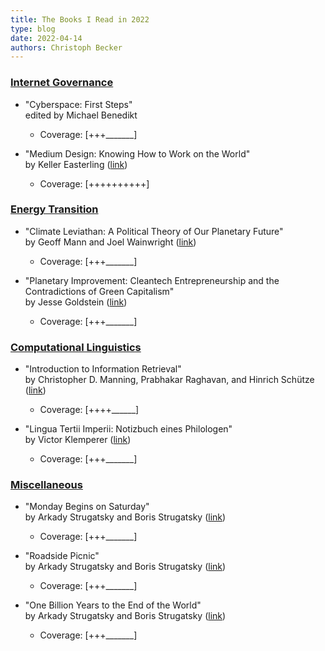 ```yaml
---
title: The Books I Read in 2022
type: blog
date: 2022-04-14
authors: Christoph Becker
---
```


### <ins>**Internet Governance**</ins>

* "Cyberspace: First Steps"<br/>
    edited by Michael Benedikt
    * Coverage: [+++\_\_\_\_\_\_\_]

* "Medium Design: Knowing How to Work on the World"<br/>
    by Keller Easterling ([link](https://www.versobooks.com/books/3245-medium-design))
    * Coverage: [++++++++++]

### <ins>**Energy Transition**</ins>

* "Climate Leviathan: A Political Theory of Our Planetary Future"<br/>
    by Geoff Mann and Joel Wainwright ([link](https://www.versobooks.com/books/3138-climate-leviathan))
    * Coverage: [+++\_\_\_\_\_\_\_]

* "Planetary Improvement: Cleantech Entrepreneurship and the Contradictions of Green Capitalism"<br/>
    by Jesse Goldstein ([link](https://mitpress.mit.edu/books/planetary-improvement))
    * Coverage: [+++\_\_\_\_\_\_\_]

### <ins>**Computational Linguistics**</ins>

* "Introduction to Information Retrieval"<br/>
    by Christopher D. Manning, Prabhakar Raghavan, and Hinrich Schütze ([link](https://www.cambridge.org/highereducation/books/introduction-to-information-retrieval/669D108D20F556C5C30957D63B5AB65C#overview))
    * Coverage: [++++\_\_\_\_\_\_]

* "Lingua Tertii Imperii: Notizbuch eines Philologen"<br/>
    by Victor Klemperer ([link](https://www.reclam.de/detail/978-3-15-020624-9/Klemperer__Victor/LTI))
    * Coverage: [+++\_\_\_\_\_\_\_]


### <ins>**Miscellaneous**</ins>

* "Monday Begins on Saturday"<br/>
    by Arkady Strugatsky and Boris Strugatsky ([link](https://en.wikipedia.org/wiki/Monday_Begins_on_Saturday))
    * Coverage: [+++\_\_\_\_\_\_\_]

* "Roadside Picnic"<br/>
    by Arkady Strugatsky and Boris Strugatsky ([link](https://en.wikipedia.org/wiki/Roadside_Picnic))
    * Coverage: [+++\_\_\_\_\_\_\_]

* "One Billion Years to the End of the World"<br/>
    by Arkady Strugatsky and Boris Strugatsky ([link](https://www.penguin.co.uk/books/320/320603/one-billion-years-to-the-end-of-the-world/9780241472477.html))
    * Coverage: [+++\_\_\_\_\_\_\_]
